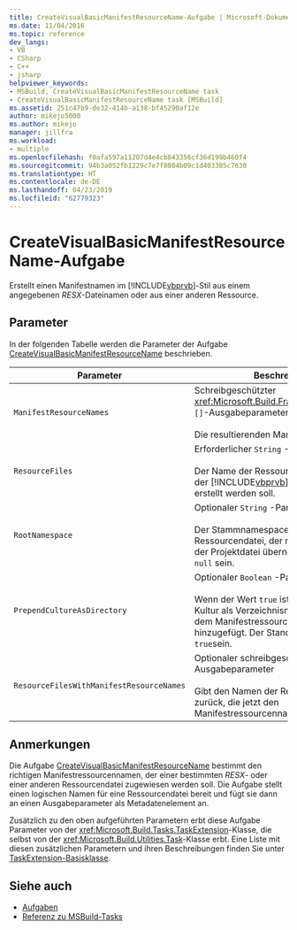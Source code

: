 ```yaml
---
title: CreateVisualBasicManifestResourceName-Aufgabe | Microsoft-Dokumentation
ms.date: 11/04/2016
ms.topic: reference
dev_langs:
- VB
- CSharp
- C++
- jsharp
helpviewer_keywords:
- MSBuild, CreateVisualBasicManifestResourceName task
- CreateVisualBasicManifestResourceName task [MSBuild]
ms.assetid: 251c47b9-de32-414b-a138-bf45290af12e
author: mikejo5000
ms.author: mikejo
manager: jillfra
ms.workload:
- multiple
ms.openlocfilehash: f0afa597a11207d4e4cb843356cf36d199b460f4
ms.sourcegitcommit: 94b3a052fb1229c7e7f8804b09c1d403385c7630
ms.translationtype: HT
ms.contentlocale: de-DE
ms.lasthandoff: 04/23/2019
ms.locfileid: "62779323"
---
```

# <a name="createvisualbasicmanifestresourcename-task"></a>CreateVisualBasicManifestResourceName-Aufgabe
Erstellt einen Manifestnamen im [!INCLUDE[vbprvb](../code-quality/includes/vbprvb_md.md)]-Stil aus einem angegebenen *RESX*-Dateinamen oder aus einer anderen Ressource.

## <a name="parameters"></a>Parameter
 In der folgenden Tabelle werden die Parameter der Aufgabe [CreateVisualBasicManifestResourceName](../msbuild/createvisualbasicmanifestresourcename-task.md) beschrieben.

| Parameter | Beschreibung |
| - | - |
| `ManifestResourceNames` | Schreibgeschützter <xref:Microsoft.Build.Framework.ITaskItem>-`[]`-Ausgabeparameter<br /><br /> Die resultierenden Manifestnamen |
| `ResourceFiles` | Erforderlicher `String` -Parameter.<br /><br /> Der Name der Ressourcendatei, von der der [!INCLUDE[vbprvb](../code-quality/includes/vbprvb_md.md)]-Manifestname erstellt werden soll. |
| `RootNamespace` | Optionaler `String` -Parameter.<br /><br /> Der Stammnamespace der Ressourcendatei, der normalerweise aus der Projektdatei übernommen wird. Kann `null` sein. |
| `PrependCultureAsDirectory` | Optionaler `Boolean` -Parameter.<br /><br /> Wenn der Wert `true` ist, wird der Name der Kultur als Verzeichnisname unmittelbar vor dem Manifestressourcennamen hinzugefügt. Der Standardwert ist `true`sein. |
| `ResourceFilesWithManifestResourceNames` | Optionaler schreibgeschützter `String`-Ausgabeparameter<br /><br /> Gibt den Namen der Ressourcendatei zurück, die jetzt den Manifestressourcennamen enthält |

## <a name="remarks"></a>Anmerkungen
 Die Aufgabe [CreateVisualBasicManifestResourceName](../msbuild/createvisualbasicmanifestresourcename-task.md) bestimmt den richtigen Manifestressourcennamen, der einer bestimmten *RESX*- oder einer anderen Ressourcendatei zugewiesen werden soll. Die Aufgabe stellt einen logischen Namen für eine Ressourcendatei bereit und fügt sie dann an einen Ausgabeparameter als Metadatenelement an.

 Zusätzlich zu den oben aufgeführten Parametern erbt diese Aufgabe Parameter von der <xref:Microsoft.Build.Tasks.TaskExtension>-Klasse, die selbst von der <xref:Microsoft.Build.Utilities.Task>-Klasse erbt. Eine Liste mit diesen zusätzlichen Parametern und ihren Beschreibungen finden Sie unter [TaskExtension-Basisklasse](../msbuild/taskextension-base-class.md).

## <a name="see-also"></a>Siehe auch
- [Aufgaben](../msbuild/msbuild-tasks.md)
- [Referenz zu MSBuild-Tasks](../msbuild/msbuild-task-reference.md)